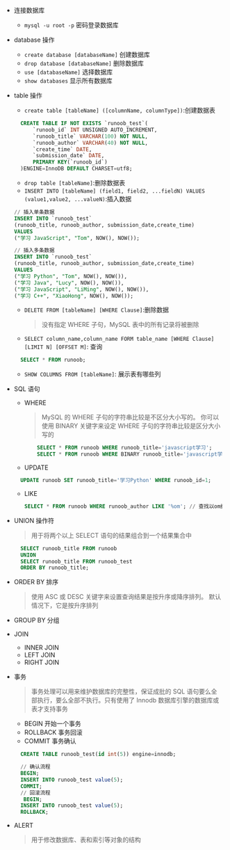 - 连接数据库

  - `mysql -u root -p` 密码登录数据库

- database 操作
  - `create database [databaseName]` 创建数据库
  - `drop database [databaseName]` 删除数据库
  - `use [databaseName]` 选择数据库
  - `show databases` 显示所有数据库
- table 操作

  - `create table [tableName] ([columnName, columnType])`:创建数据表

  ```sql
    CREATE TABLE IF NOT EXISTS `runoob_test`(
        `runoob_id` INT UNSIGNED AUTO_INCREMENT,
        `runoob_title` VARCHAR(100) NOT NULL,
        `runoob_author` VARCHAR(40) NOT NULL,
        `create_time` DATE,
        `submission_date` DATE,
        PRIMARY KEY(`runoob_id`)
    )ENGINE=InnoDB DEFAULT CHARSET=utf8;
  ```

  - `drop table [tableName]`:删除数据表
  - `INSERT INTO [tableName] (field1, field2, ...fieldN) VALUES (value1,value2, ...valueN)`:插入数据

  ```sql
  // 插入单条数据
  INSERT INTO `runoob_test`
  (runoob_title, runoob_author, submission_date,create_time)
  VALUES
  ("学习 JavaScript", "Tom", NOW(), NOW());
  
  // 插入多条数据
  INSERT INTO `runoob_test`
  (runoob_title, runoob_author, submission_date,create_time)
  VALUES
  ("学习 Python", "Tom", NOW(), NOW()),
  ("学习 Java", "Lucy", NOW(), NOW()),
  ("学习 JavaScript", "LiMing", NOW(), NOW()),
  ("学习 C++", "XiaoHong", NOW(), NOW());
  ```

  - `DELETE FROM [tableName] [WHERE Clause]`:删除数据
    > 没有指定 WHERE 子句，MySQL 表中的所有记录将被删除
  - `SELECT column_name,column_name FORM table_name [WHERE Clause] [LIMIT N] [OFFSET M]`: 查询

  ```sql
    SELECT * FROM runoob;
  ```

  - `SHOW COLUMNS FROM [tableName]`: 展示表有哪些列

- SQL 语句

  - WHERE
    > MySQL 的 WHERE 子句的字符串比较是不区分大小写的。 你可以使用 BINARY 关键字来设定 WHERE 子句的字符串比较是区分大小写的
    ```sql
        SELECT * FROM runoob WHERE runoob_title='javascript学习';
        SELECT * FROM runoob WHERE BINARY runoob_title='javascript学习';
    ```
  - UPDATE

  ```sql
    UPDATE runoob SET runoob_title='学习Python' WHERE runoob_id=1;
  ```

  - LIKE

    ```sql
    SELECT * FROM runoob WHERE runoob_author LIKE '%om'; // 查找以om结尾的数据
    ```

- UNION 操作符

  > 用于将两个以上 SELECT 语句的结果组合到一个结果集合中

  ```sql
    SELECT runoob_title FROM runoob
    UNION
    SELECT runoob_title FROM runoob_test
    ORDER BY runoob_title;
  ```

- ORDER BY 排序
  > 使用 ASC 或 DESC 关键字来设置查询结果是按升序或降序排列。 默认情况下，它是按升序排列
- GROUP BY 分组
- JOIN
  - INNER JOIN
  - LEFT JOIN
  - RIGHT JOIN
- 事务

  > 事务处理可以用来维护数据库的完整性，保证成批的 SQL 语句要么全部执行，要么全部不执行。只有使用了 Innodb 数据库引擎的数据库或表才支持事务

  - BEGIN 开始一个事务
  - ROLLBACK 事务回滚
  - COMMIT 事务确认

  ```sql
    CREATE TABLE runoob_test(id int(5)) engine=innodb;

    // 确认流程
    BEGIN;
    INSERT INTO runoob_test value(5);
    COMMIT;
    // 回滚流程
     BEGIN;
    INSERT INTO runoob_test value(5);
    ROLLBACK;
  ```

- ALERT
  > 用于修改数据库、表和索引等对象的结构
